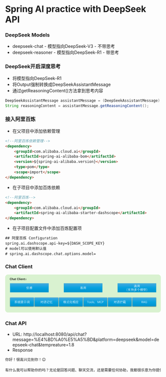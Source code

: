 # Spring AI practice with DeepSeek API

### DeepSeek Models

- deepseek-chat - 模型指向DeepSeek-V3 - 不带思考
- deepseek-reasoner - 模型指向DeepSeek-R1 - 带思考

### DeepSeek开启深度思考

- 将模型指向DeepSeek-R1
- 将Output强制转换成DeepSeekAssistantMessage
- 通过getReasoningContent()方法拿到思考内容

```java
DeepSeekAssistantMessage assistantMessage = (DeepSeekAssistantMessage) r.getResult().getOutput();
String reasoningContent = assistantMessage.getReasoningContent();
```

### 接入阿里百炼

- 在父项目中添加依赖管理

```html
<!--阿里百炼依赖管理-->
<dependency>
    <groupId>com.alibaba.cloud.ai</groupId>
    <artifactId>spring-ai-alibaba-bom</artifactId>
    <version>${spring-ai-alibaba.version}</version>
    <type>pom</type>
    <scope>import</scope>
</dependency>
```

- 在子项目中添加百炼依赖

```html
<!--阿里百炼-->
<dependency>
    <groupId>com.alibaba.cloud.ai</groupId>
    <artifactId>spring-ai-alibaba-starter-dashscope</artifactId>
</dependency>
```

- 在子项目配置文件中添加百炼配置项

```html
## 阿里百炼 Configuration
spring.ai.dashscope.api-key=${DASH_SCOPE_KEY}
# model可以使用默认值
# spring.ai.dashscope.chat.options.model=
```

### Chat Client

![chat-client.png](src/main/resources/pictures/chat-client.png)

### Chat API

- URL: http://localhost:8080/api/chat?message=%E4%BD%A0%E5%A5%BD&platform=deepseek&model=deepseek-chat&tempreature=1.8
- Response

```html
你好！很高兴见到你！😊

有什么我可以帮助你的吗？无论是回答问题、聊天交流，还是需要任何协助，我都很乐意为你提供帮助！
```
